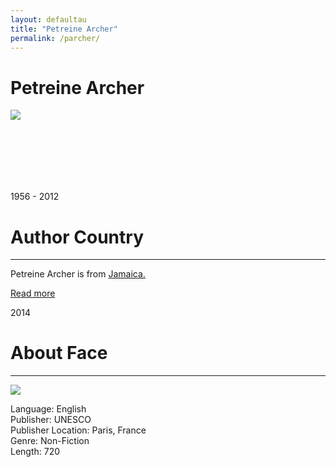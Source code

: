 ```yaml
---
layout: defaultau
title: "Petreine Archer"
permalink: /parcher/
---
```

<!-- partial:index.partial.html -->
<div class="content">
    <h1>Petreine Archer</h1>
    <div class="quote">
        <div><img src="https://ran-s3.s3.amazonaws.com/petrinearcher.com/s3fs-public/images/pa-feature.jpg" class="logo"></div>
    </div>
    <div class="timeline">
        <div style="padding-bottom:100px;"></div>
        <div class="block">
            <div class="date right"><p class="right">1956 - 2012</p></div>
            <div class="dot"></div>
            <div class="left first">
            <div class="author_country">
                <h1>Author Country</h1><hr>
            <div class="aclocation"><p>Petreine Archer is from <a href="http://localhost:4000/4">Jamaica.</a></p></div>
                <div class="acreadmore"><a href="https://en.wikipedia.org/wiki/Petrine_Archer-Straw" target="_blank">Read more</a></div>
            </div>
            </div>
        </div>
        <div class="block">
            <div class="date left"><p class="left">2014</p></div>
            <div class="dot"></div>
            <div class="right">
                <h1>About Face</h1><hr>
                <p><img src="https://archivalencounters.commons.gc.cuny.edu/files/2019/03/about-face-300x169.png"></p>
                <p>
                Language: English<br>
                Publisher: UNESCO<br>
                Publisher Location: Paris, France<br>
                Genre: Non-Fiction<br>
                Length: 720<br>
                </p>
            </div>
        </div>
